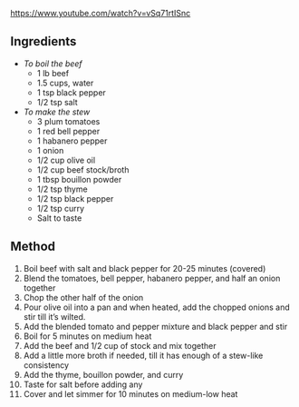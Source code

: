 https://www.youtube.com/watch?v=vSq71rtISnc

## Ingredients

- *To boil the beef*
	- 1 lb beef
	- 1.5 cups, water
	- 1 tsp black pepper
	- 1/2 tsp salt 
- *To make the stew*
	- 3 plum tomatoes
	- 1 red bell pepper
	- 1 habanero pepper
	- 1 onion
	- 1/2 cup olive oil
	- 1/2 cup beef stock/broth
	- 1 tbsp bouillon powder
	- 1/2 tsp thyme
	- 1/2 tsp black pepper
	- 1/2 tsp curry
	- Salt to taste

## Method

1) Boil beef with salt and black pepper for 20-25 minutes (covered)
2) Blend the tomatoes, bell pepper, habanero pepper, and half an onion together
3) Chop the other half of the onion
4) Pour olive oil into a pan and when heated, add the chopped onions and stir till it’s wilted.
5) Add the blended tomato and pepper mixture and black pepper and stir
6) Boil for 5 minutes on medium heat
7) Add the beef and 1/2 cup of stock and mix together
8) Add a little more broth if needed, till it has enough of a stew-like consistency
9) Add the thyme, bouillon powder, and curry
10) Taste for salt before adding any
11) Cover and let simmer for 10 minutes on medium-low heat